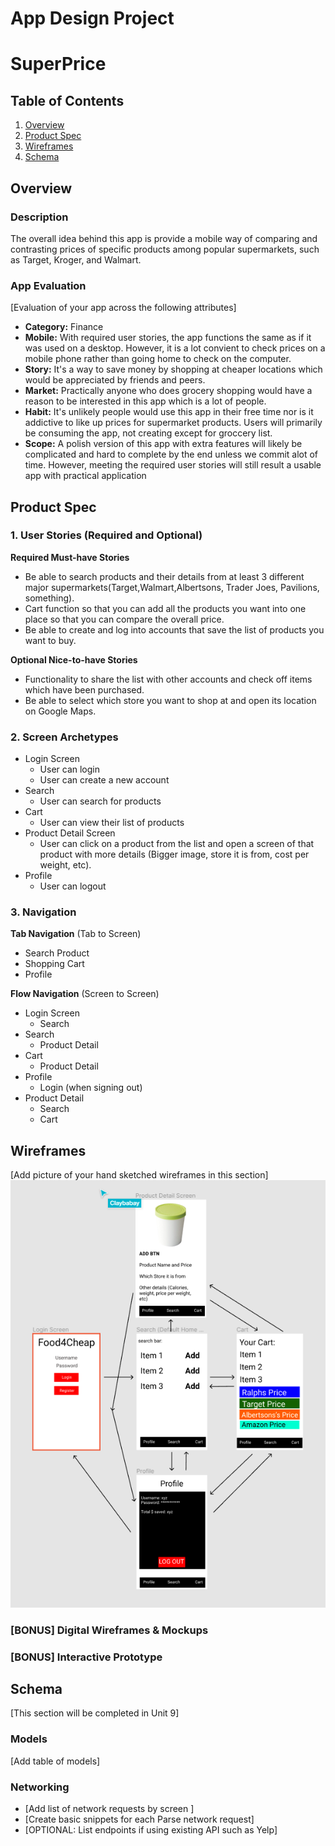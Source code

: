 App Design Project 
===

# SuperPrice

## Table of Contents
1. [Overview](#Overview)
1. [Product Spec](#Product-Spec)
1. [Wireframes](#Wireframes)
2. [Schema](#Schema)

## Overview
### Description
The overall idea behind this app is provide a mobile way of comparing and contrasting prices of specific products among popular supermarkets, such as Target, Kroger, and Walmart.

### App Evaluation
[Evaluation of your app across the following attributes]
- **Category:**
Finance 
- **Mobile:**
With required user stories, the app functions the same as if it was used on a desktop. However, it is a lot convient to check prices on a mobile phone rather than going home to check on the computer.
- **Story:**
It's a way to save money by shopping at cheaper locations which would be appreciated by friends and peers.
- **Market:**
Practically anyone who does grocery shopping would have a reason to be interested in this app which is a lot of people.
- **Habit:**
It's unlikely people would use this app in their free time nor is it addictive to like up prices for supermarket products. Users will primarily be consuming the app, not creating except for groccery list. 
- **Scope:**
A polish version of this app with extra features will likely be complicated and hard to complete by the end unless we commit alot of time. However, meeting the required user stories will still result a usable app with practical application

## Product Spec

### 1. User Stories (Required and Optional)

**Required Must-have Stories**

* Be able to search products and their details from at least 3 different major supermarkets(Target,Walmart,Albertsons, Trader Joes, Pavilions, something).
* Cart function so that you can add all the products you want into one place so that you can compare the overall price.
* Be able to create and log into accounts that save the list of products you want to buy.


**Optional Nice-to-have Stories**

* Functionality to share the list with other accounts and check off items which have been purchased.
* Be able to select which store you want to shop at and open its location on Google Maps.


### 2. Screen Archetypes

* Login Screen
   * User can login
   * User can create a new account
* Search
   * User can search for products
* Cart
   * User can view their list of products
* Product Detail Screen
    * User can click on a product from the list and open a screen of that product with more details (Bigger image, store it is from, cost per weight, etc).
* Profile
   * User can logout

### 3. Navigation

**Tab Navigation** (Tab to Screen)

* Search Product
* Shopping Cart
* Profile


**Flow Navigation** (Screen to Screen)

* Login Screen
   * Search
* Search
   * Product Detail
* Cart
   * Product Detail
* Profile
   * Login (when signing out)
* Product Detail
   * Search
   * Cart

## Wireframes
[Add picture of your hand sketched wireframes in this section]
<img src="wireframe.PNG" width=600>

### [BONUS] Digital Wireframes & Mockups

### [BONUS] Interactive Prototype

## Schema 
[This section will be completed in Unit 9]
### Models
[Add table of models]
### Networking
- [Add list of network requests by screen ]
- [Create basic snippets for each Parse network request]
- [OPTIONAL: List endpoints if using existing API such as Yelp]
